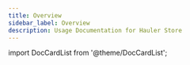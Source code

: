 ```yaml
---
title: Overview
sidebar_label: Overview
description: Usage Documentation for Hauler Store
---
```


import DocCardList from '@theme/DocCardList';

<DocCardList />